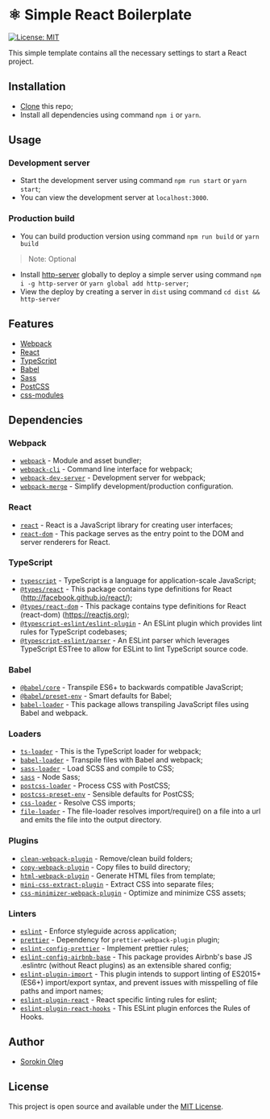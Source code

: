 # ⚛️ Simple React Boilerplate

[![License: MIT](https://img.shields.io/badge/License-MIT-blue.svg)](https://opensource.org/licenses/MIT)

This simple template contains all the necessary settings to start a React project.

## Installation

- [Clone](https://github.com/Sorokin-Oleg/simple-react-boilerplate.git) this repo;
- Install all dependencies using command `npm i` or `yarn`.

## Usage

### Development server

- Start the development server using command `npm run start` or `yarn start`;
- You can view the development server at `localhost:3000`.

### Production build

- You can build production version using command `npm run build` or `yarn build`

> Note: Optional
- Install [http-server](https://www.npmjs.com/package/http-server) globally to deploy a simple server using command `npm i -g http-server` or `yarn global add http-server`;
- View the deploy by creating a server in `dist` using command `cd dist && http-server`


## Features

- [Webpack](https://webpack.js.org/)
- [React](https://reactjs.org/)
- [TypeScript](https://www.typescriptlang.org/)
- [Babel](https://babeljs.io/)
- [Sass](https://sass-lang.com/)
- [PostCSS](https://postcss.org/)
- [css-modules](https://github.com/css-modules/css-modules)

## Dependencies

### Webpack

- [`webpack`](https://github.com/webpack/webpack) - Module and asset bundler;
- [`webpack-cli`](https://github.com/webpack/webpack-cli) - Command line interface for webpack;
- [`webpack-dev-server`](https://github.com/webpack/webpack-dev-server) - Development server for webpack;
- [`webpack-merge`](https://github.com/survivejs/webpack-merge) - Simplify development/production configuration.

### React

- [`react`](https:/github.com/facebook/react) - React is a JavaScript library for creating user interfaces;
- [`react-dom`](https:/github.com/facebook/react) - This package serves as the entry point to the DOM and server renderers for React.

### TypeScript

- [`typescript`](https://github.com/Microsoft/TypeScript) - TypeScript is a language for application-scale JavaScript;
- [`@types/react`](https://github.com/DefinitelyTyped/DefinitelyTyped) - This package contains type definitions for React (http://facebook.github.io/react/);
- [`@types/react-dom`](https://github.com/DefinitelyTyped/DefinitelyTyped) - This package contains type definitions for React (react-dom) (https://reactjs.org);
- [`@typescript-eslint/eslint-plugin`](https://github.com/typescript-eslint/typescript-eslint) - An ESLint plugin which provides lint rules for TypeScript codebases;
- [`@typescript-eslint/parser`](https://github.com/typescript-eslint/typescript-eslint) - An ESLint parser which leverages TypeScript ESTree to allow for ESLint to lint TypeScript source code.

### Babel

- [`@babel/core`](https://www.npmjs.com/package/@babel/core) - Transpile ES6+ to backwards compatible JavaScript;
- [`@babel/preset-env`](https://babeljs.io/docs/en/babel-preset-env) - Smart defaults for Babel;
- [`babel-loader`](https://github.com/babel/babel-loader) - This package allows transpiling JavaScript files using Babel and webpack.

### Loaders

- [`ts-loader`](https://github.com/TypeStrong/ts-loader) - This is the TypeScript loader for webpack;
- [`babel-loader`](https://webpack.js.org/loaders/babel-loader/) - Transpile files with Babel and webpack;
- [`sass-loader`](https://webpack.js.org/loaders/sass-loader/) - Load SCSS and compile to CSS;
- [`sass`](https://www.npmjs.com/package/sass) - Node Sass;
- [`postcss-loader`](https://webpack.js.org/loaders/postcss-loader/) - Process CSS with PostCSS;
- [`postcss-preset-env`](https://www.npmjs.com/package/postcss-preset-env) - Sensible defaults for PostCSS;
- [`css-loader`](https://webpack.js.org/loaders/css-loader/) - Resolve CSS imports;
- [`file-loader`](https://github.com/webpack-contrib/file-loader) - The file-loader resolves import/require() on a file into a url and emits the file into the output directory.

### Plugins

- [`clean-webpack-plugin`](https://github.com/johnagan/clean-webpack-plugin) - Remove/clean build folders;
- [`copy-webpack-plugin`](https://github.com/webpack-contrib/copy-webpack-plugin) - Copy files to build directory;
- [`html-webpack-plugin`](https://github.com/jantimon/html-webpack-plugin) - Generate HTML files from template;
- [`mini-css-extract-plugin`](https://github.com/webpack-contrib/mini-css-extract-plugin) - Extract CSS into separate files;
- [`css-minimizer-webpack-plugin`](https://webpack.js.org/plugins/css-minimizer-webpack-plugin/) - Optimize and minimize CSS assets;

### Linters

- [`eslint`](https://github.com/eslint/eslint) - Enforce styleguide across application;
- [`prettier`](https://github.com/prettier/prettier) - Dependency for `prettier-webpack-plugin` plugin;
- [`eslint-config-prettier`](https://github.com/prettier/eslint-config-prettier) - Implement prettier rules;
- [`eslint-config-airbnb-base`](https://github.com/airbnb/javascript) - This package provides Airbnb's base JS .eslintrc (without React plugins) as an extensible shared config;
- [`eslint-plugin-import`](https://github.com/import-js/eslint-plugin-import) - This plugin intends to support linting of ES2015+ (ES6+) import/export syntax, and prevent issues with misspelling of file paths and import names;
- [`eslint-plugin-react`](https://github.com/yannickcr/eslint-plugin-react) - React specific linting rules for eslint;
- [`eslint-plugin-react-hooks`](https://github.com/facebook/react) - This ESLint plugin enforces the Rules of Hooks.

## Author

- [Sorokin Oleg](https://github.com/Sorokin-Oleg)

## License

This project is open source and available under the [MIT License](LICENSE).
